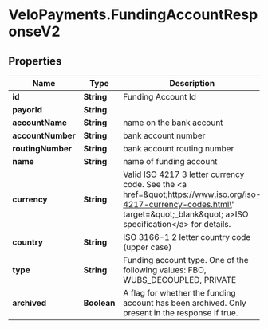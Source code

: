 # VeloPayments.FundingAccountResponseV2

## Properties

Name | Type | Description | Notes
------------ | ------------- | ------------- | -------------
**id** | **String** | Funding Account Id | [optional] 
**payorId** | **String** |  | [optional] 
**accountName** | **String** | name on the bank account | [optional] 
**accountNumber** | **String** | bank account number | [optional] 
**routingNumber** | **String** | bank account routing number | [optional] 
**name** | **String** | name of funding account | [optional] 
**currency** | **String** | Valid ISO 4217 3 letter currency code. See the &lt;a href&#x3D;\&quot;https://www.iso.org/iso-4217-currency-codes.html\&quot; target&#x3D;\&quot;_blank\&quot; a&gt;ISO specification&lt;/a&gt; for details. | [optional] 
**country** | **String** | ISO 3166-1 2 letter country code (upper case) | [optional] 
**type** | **String** | Funding account type. One of the following values: FBO, WUBS_DECOUPLED, PRIVATE | [optional] 
**archived** | **Boolean** | A flag for whether the funding account has been archived.  Only present in the response if true. | [optional] 



